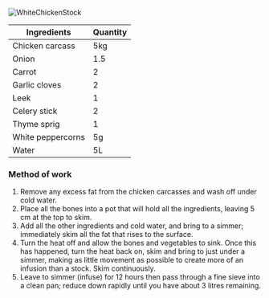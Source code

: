 ![WhiteChickenStock](resource:assets/images/stocksoupssauces/whteChickenStock.png)

| Ingredients              | Quantity               |
|--------------------------|------------------------|
| Chicken carcass          | 5kg                    |
| Onion                    | 1.5                    |
| Carrot                   | 2                      |
| Garlic cloves            | 2                      |
| Leek                     | 1                      |
| Celery stick             | 2                      |
| Thyme sprig              | 1                      |
| White peppercorns        | 5g                     |
| Water                    | 5L                     |


### **Method of work**
1. Remove any excess fat from the chicken
carcasses and wash off under cold water.
2. Place all the bones into a pot that will hold all the
ingredients, leaving 5 cm at the top to skim.
3. Add all the other ingredients and cold water, and
bring to a simmer; immediately skim all the fat that
rises to the surface.
4. Turn the heat off and allow the bones and
vegetables to sink. Once this has happened, turn
the heat back on, skim and bring to just under a
simmer, making as little movement as possible
to create more of an infusion than a stock. Skim
continuously.
5. Leave to simmer (infuse) for 12 hours then pass
through a fine sieve into a clean pan; reduce
down rapidly until you have about 3 litres
remaining.